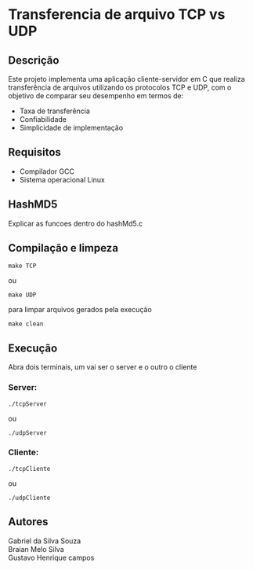 # Transferencia de arquivo TCP vs UDP

## Descrição 
Este projeto implementa uma aplicação cliente-servidor em C que realiza transferência de arquivos utilizando os protocolos TCP e UDP, com o objetivo de comparar seu desempenho em termos de:

* Taxa de transferência
* Confiabilidade
* Simplicidade de implementação

## Requisitos 
* Compilador GCC
* Sistema operacional Linux


## HashMD5
Explicar as funcoes dentro do hashMd5.c


## Compilação e limpeza
    make TCP
ou
  
    make UDP

para limpar arquivos gerados pela execução
    
    make clean
## Execução

Abra dois terminais, um vai ser o server e o outro o cliente 
### Server:
    ./tcpServer
ou
    
    ./udpServer

### Cliente:
    ./tcpCliente
ou

    ./udpCliente

## Autores 
Gabriel da Silva Souza \
Braian Melo Silva \
Gustavo Henrique campos